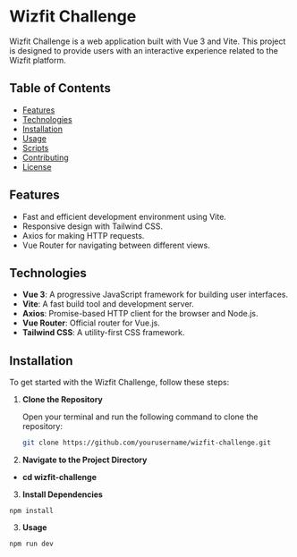 # Wizfit Challenge

Wizfit Challenge is a web application built with Vue 3 and Vite. This project is designed to provide users with an interactive experience related to the Wizfit platform.

## Table of Contents

- [Features](#features)
- [Technologies](#technologies)
- [Installation](#installation)
- [Usage](#usage)
- [Scripts](#scripts)
- [Contributing](#contributing)
- [License](#license)

## Features

- Fast and efficient development environment using Vite.
- Responsive design with Tailwind CSS.
- Axios for making HTTP requests.
- Vue Router for navigating between different views.

## Technologies

- **Vue 3**: A progressive JavaScript framework for building user interfaces.
- **Vite**: A fast build tool and development server.
- **Axios**: Promise-based HTTP client for the browser and Node.js.
- **Vue Router**: Official router for Vue.js.
- **Tailwind CSS**: A utility-first CSS framework.

## Installation

To get started with the Wizfit Challenge, follow these steps:

1. **Clone the Repository**

   Open your terminal and run the following command to clone the repository:

   ```bash
   git clone https://github.com/yourusername/wizfit-challenge.git
   ```

2. **Navigate to the Project Directory**

- **cd wizfit-challenge**

3. **Install Dependencies**

```
npm install
```

3. **Usage**

```
npm run dev
```
